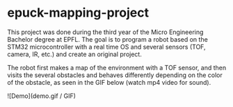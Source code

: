 # epuck-mapping-project

This project was done during the third year of the Micro Engineering Bachelor degree at EPFL. The goal is to program a robot based on the STM32 microcontroller with a real time OS and several sensors (TOF, camera, IR, etc.) and create an original project.

The robot first makes a map of the environment with a TOF sensor, and then visits the several obstacles and behaves differently depending on the color of the obstacle, as seen in the GIF below (watch mp4 video for sound). 

![Demo](demo.gif / GIF)





